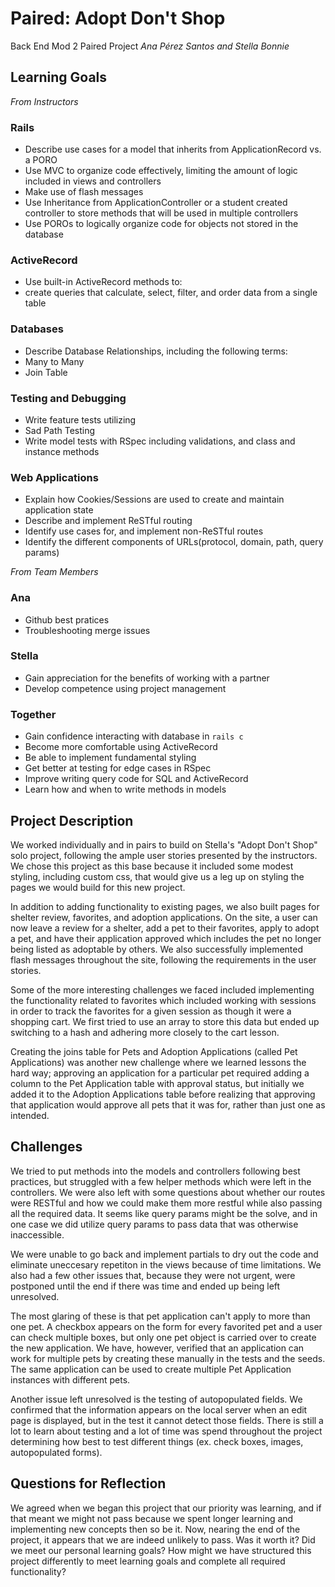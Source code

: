 # Paired: Adopt Don't Shop
Back End Mod 2 Paired Project
_Ana Pérez Santos and Stella Bonnie_

## Learning Goals 

_From Instructors_

### Rails
* Describe use cases for a model that inherits from ApplicationRecord vs. a PORO
* Use MVC to organize code effectively, limiting the amount of logic included in views and controllers
* Make use of flash messages
* Use Inheritance from ApplicationController or a student created controller to store methods that will be used in multiple controllers
* Use POROs to logically organize code for objects not stored in the database

### ActiveRecord
* Use built-in ActiveRecord methods to:
* create queries that calculate, select, filter, and order data from a single table

### Databases
* Describe Database Relationships, including the following terms:
* Many to Many
* Join Table

### Testing and Debugging
* Write feature tests utilizing
* Sad Path Testing
* Write model tests with RSpec including validations, and class and instance methods

### Web Applications
* Explain how Cookies/Sessions are used to create and maintain application state
* Describe and implement ReSTful routing
* Identify use cases for, and implement non-ReSTful routes
* Identify the different components of URLs(protocol, domain, path, query params)

_*From Team Members*_

### Ana
* Github best pratices 
* Troubleshooting merge issues 

### Stella 
* Gain appreciation for the benefits of working with a partner 
* Develop competence using project management 

### Together 
* Gain confidence interacting with database in `rails c` 
* Become more comfortable using ActiveRecord 
* Be able to implement fundamental styling 
* Get better at testing for edge cases in RSpec 
* Improve writing query code for SQL and ActiveRecord 
* Learn how and when to write methods in models

## Project Description
We worked individually and in pairs to build on Stella's "Adopt Don't Shop" solo project, following the ample user stories presented by the instructors. We chose this project as this base because it included some modest styling, including custom css, that would give us a leg up on styling the pages we would build for this new project. 

In addition to adding functionality to existing pages, we also built pages for shelter review, favorites, and adoption applications. On the site, a user can now leave a review for a shelter, add a pet to their favorites, apply to adopt a pet, and have their application approved which includes the pet no longer being listed as adoptable by others. We also successfully implemented flash messages throughout the site, following the requirements in the user stories. 

Some of the more interesting challenges we faced included implementing the functionality related to favorites which included working with sessions in order to track the favorites for a given session as though it were a shopping cart. We first tried to use an array to store this data but ended up switching to a hash and adhering more closely to the cart lesson. 

Creating the joins table for Pets and Adoption Applications (called Pet Applications) was another new challenge where we learned lessons the hard way; approving an application for a particular pet required adding a column to the Pet Application table with approval status, but initially we added it to the Adoption Applications table before realizing that approving that application would approve all pets that it was for, rather than just one as intended. 

## Challenges 
We tried to put methods into the models and controllers following best practices, but struggled with a few helper methods which were left in the controllers. We were also left with some questions about whether our routes were RESTful and how we could make them more restful while also passing all the required data. It seems like query params might be the solve, and in one case we did utilize query params to pass data that was otherwise inaccessible. 

We were unable to go back and implement partials to dry out the code and eliminate uneccesary repetiton in the views because of time limitations. We also had a few other issues that, because they were not urgent, were postponed until the end if there was time and ended up being left unresolved. 

The most glaring of these is that pet application can't apply to more than one pet. A checkbox appears on the form for every favorited pet and a user can check multiple boxes, but only one pet object is carried over to create the new application. We have, however, verified that an application can work for multiple pets by creating these manually in the tests and the seeds. The same application can be used to create multiple Pet Application instances with different pets. 

Another issue left unresolved is the testing of autopopulated fields. We confirmed that the information appears on the local server when an edit page is displayed, but in the test it cannot detect those fields. There is still a lot to learn about testing and a lot of time was spend throughout the project determining how best to test different things (ex. check boxes, images, autopopulated forms).

## Questions for Reflection
We agreed when we began this project that our priority was learning, and if that meant we might not pass because we spent longer learning and implementing new concepts then so be it. Now, nearing the end of the project, it appears that we are indeed unlikely to pass. Was it worth it? Did we meet our personal learning goals? How might we have structured this project differently to meet learning goals and complete all required functionality?  


